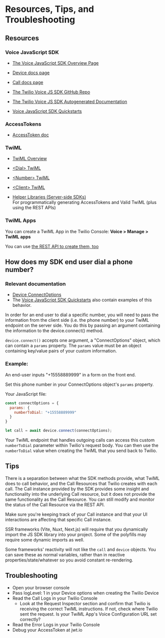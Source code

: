 # Resources, Tips, and Troubleshooting


## Resources


### Voice JavaScript SDK

 * [The Voice JavaScript SDK Overview Page](https://www.twilio.com/docs/voice/sdks/javascript)

 * [Device docs page](https://www.twilio.com/docs/voice/sdks/javascript/twiliodevice)

 * [Call docs page](https://www.twilio.com/docs/voice/sdks/javascript/twiliocall)

 * [The Twilio Voice JS SDK GitHub Repo](https://github.com/twilio/twilio-voice.js) 

 * [The Twilio Voice JS SDK Autogenerated Documentation](https://twilio.github.io/twilio-voice.js/modules/voice.html)

 * [Voice JavaScript SDK Quickstarts](https://www.twilio.com/docs/voice/sdks/javascript/get-started)


### AccessTokens

* [AccessToken doc](https://www.twilio.com/docs/iam/access-tokens#create-an-access-token-for-voice)


### TwiML

* [TwiML Overview](https://www.twilio.com/docs/voice/twiml)

* [&lt;Dial> TwiML](https://www.twilio.com/docs/voice/twiml/dial)

* [&lt;Number> TwiML](https://www.twilio.com/docs/voice/twiml/number)

* [&lt;Client> TwiML](https://www.twilio.com/docs/voice/twiml/client)

* [Helper Libraries (Server-side SDKs)](https://www.twilio.com/docs/libraries)  
  For programmatically generating AccessTokens and Valid TwiML (plus using the REST APIs)


### TwiML Apps

You can create a TwiML App in the Twilio Console: **Voice > Manage > TwiML apps**

You can use [the REST API to create them, too](https://www.twilio.com/docs/usage/api/applications#create-an-application-resource)



## How does my SDK end user dial a phone number?

### Relevant documentation

* [Device ConnectOptions](https://www.twilio.com/docs/voice/sdks/javascript/twiliodevice#connectoptions)
* The [Voice JavaScript SDK Quickstarts](https://www.twilio.com/docs/voice/sdks/javascript/get-started) also contain examples of this behavior.

In order for an end user to dial a specific number, you will need to pass the information from the client side (i.e. the phone number) to your TwiML endpoint on the server side. You do this by passing an argument containing the information to the device.connect() method. 

`device.connect()` accepts one argument, a "ConnectOptions" object, which can contain a `params` property. The `params` value must be an object containing key/value pairs of your custom information. 

### Example:

An end-user inputs "+15558889999" in a form on the front end. 

Set this phone number in your ConnectOptions object's `params` property. 

Your JavaScript file:

```js
const connectOptions = {
  params: { 
    numberToDial: "+15558889999"
  }
}

let call = await device.connect(connectOptions);
```

Your TwiML endpoint that handles outgoing calls can access this custom `numberToDial` parameter within Twilio's request body. You can then use the `numberToDial` value when creating the TwiML that you send back to Twilio. 


## Tips

There is a separation between what the SDK methods provide, what TwiML does to call behavior, and the Call Resources that Twilio creates with each call. The Call instance provided by the SDK provides some insight and functionality into the underlying Call resource, but it does not provide the same functionality as the Call Resource. You can still modify and monitor the status of the Call Resource via the REST API. 

Make sure you're keeping track of your Call instance and that your UI interactions are affecting that specific Call instance. 

SSR frameworks (Vite, Nuxt, Next.js) will require that you dynamically import the JS SDK library into your project. Some of the polyfills may require some dynamic imports as well.

Some frameworks' reactivity will not like the `call` and `device` objects. You can save these as normal variables, rather than in reactive properties/state/whatever so you avoid constant re-rendering. 



## Troubleshooting 

* Open your browser console
* Pass logLevel: 1 in your Device options when creating the Twilio Device
* Read the Call Logs in your Twilio Console
    * Look at the Request Inspector section and confirm that Twilio is receiving the correct TwiML instructions. If not, check where Twilio sent the request. Is your TwiML App's Voice Configuration URL set correctly?
* Read the Error Logs in your Twilio Console
* Debug your AccessToken at jwt.io
